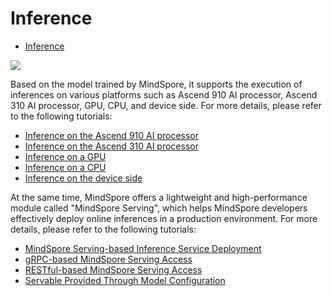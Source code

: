 # Inference

<!-- TOC -->

- [Inference](#inference)

<!-- /TOC -->

<a href="https://gitee.com/mindspore/docs/blob/master/docs/programming_guide/source_en/infer.md" target="_blank"><img src="https://gitee.com/mindspore/docs/raw/master/resource/_static/logo_source.png"></a>

Based on the model trained by MindSpore, it supports the execution of inferences on various platforms such as Ascend 910 AI processor, Ascend 310 AI processor, GPU, CPU, and device side. For more details, please refer to the following tutorials:

- [Inference on the Ascend 910 AI processor](https://www.mindspore.cn/tutorial/inference/en/master/multi_platform_inference_ascend_910.html)
- [Inference on the Ascend 310 AI processor](https://www.mindspore.cn/tutorial/inference/en/master/multi_platform_inference_ascend_310.html)
- [Inference on a GPU](https://www.mindspore.cn/tutorial/inference/en/master/multi_platform_inference_gpu.html)
- [Inference on a CPU](https://www.mindspore.cn/tutorial/inference/en/master/multi_platform_inference_cpu.html)
- [Inference on the device side](https://www.mindspore.cn/tutorial/lite/en/master/quick_start/quick_start.html)

At the same time, MindSpore offers a lightweight and high-performance module called "MindSpore Serving", which helps MindSpore developers effectively deploy online inferences in a production environment. For more details, please refer to the following tutorials:

- [MindSpore Serving-based Inference Service Deployment](https://www.mindspore.cn/tutorial/inference/en/master/serving_example.html)
- [gRPC-based MindSpore Serving Access](https://www.mindspore.cn/tutorial/inference/en/master/serving_grpc.html)
- [RESTful-based MindSpore Serving Access](https://www.mindspore.cn/tutorial/inference/en/master/serving_restful.html)
- [Servable Provided Through Model Configuration](https://www.mindspore.cn/tutorial/inference/en/master/serving_model.html)
